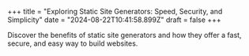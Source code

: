 +++
title = "Exploring Static Site Generators: Speed, Security, and Simplicity"
date = "2024-08-22T10:41:58.899Z"
draft = false
+++

  Discover the benefits of static site generators and how they offer a fast, secure, and easy way to build websites.
        